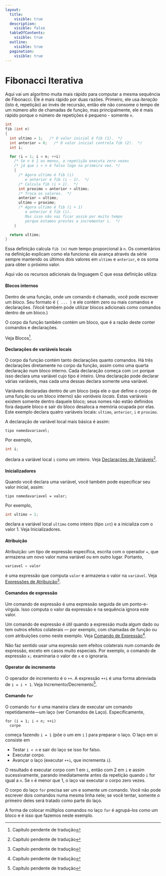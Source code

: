 ```yaml
---
layout:
  title:
    visible: true
  description:
    visible: false
  tableOfContents:
    visible: true
  outline:
    visible: true
  pagination:
    visible: true
---
```


# Fibonacci Iterativa

Aqui vai um algoritmo muita mais rápido para computar a mesma sequência de Fibonacci. Ele é mais rápido por duas razões. Primeiro, ele usa _iteração_ (isto é, repetição) ao invés de recursão, então ele não consome o tempo de um número alto de chamadas de função, mas principalmente, ele é mais rápido porque o número de repetições é pequeno - somente `n`.

```c
int
fib (int n)
{
  int ultimo = 1;   /* O valor inicial é fib (1).  */
  int anterior = 0;   /* O valor inicial controla fib (2).  */
  int i;

  for (i = 1; i < n; ++i)
    /* Se n é 1 ou menos, a repetição executa zero vezes
    /* já que i < n é falso logo na primeira vez. */
    {
      /* Agora ultimo é fib (i)
         e anterior é fib (i - 1).  */
      /* Calcula fib (i + 1).  */
      int proximo = anterior + ultimo;
      /* Troca os valores.  */
      anterior = ultimo;
      ultimo = proximo;
      /* Agora ultimo é fib (i + 1)
         e anterior é fib (i).
         Mas isso não vai ficar assim por muito tempo
         porque estamos prestes a incrementar i.  */
    }

  return ultimo;
}
```

Essa definição calcula `fib (n)` num tempo proporcional à `n`. Os comentários na definição explicam  como ela funciona: ela avança através da série sempre mantendo os últimos dois valores em `ultimo` e `anterior`, e os soma para obter o próximo valor.

Aqui vão os recursos adicionais da linguagem C que essa definição utiliza:

#### **Blocos internos**

Dentro de uma função, onde um comando é chamado, você pode escrever um _bloco_. Seu formato é `{ ... }` e ele contém zero ou mais comandos e declarações. (Você também pode utilizar blocos adicionais como comandos dentro de um bloco.)

O corpo da função também contém um bloco, que é a razão deste conter comandos e declarações.

Veja Blocos[^1].

#### **Declarações de variáveis locais**

O corpo da função contém tanto declarações quanto comandos. Há três declarações diretamente no corpo da função, assim como uma quarta declaração num bloco interno. Cada declaração começa com `int` porque isso declara uma variável cujo tipo é inteiro. Uma declaração pode declarar várias variáveis, mas cada uma dessas declara somente uma variável.

Variáveis declaradas dentro de um bloco (seja ele o que define o corpo de uma função ou um bloco interno) são _variáveis locais_. Estas variáveis existem somente dentro daquele bloco; seus nomes não estão definidos fora daquele bloco e sair do bloco desaloca a memória ocupada por elas. Este exemplo declara quatro variáveis locais: `ultimo`, `anterior`, `i` e `proximo`.  &#x20;

A declaração de variável local mais básica é assim:

```
tipo nomedavariavel;
```

Por exemplo,

```c
int i;
```

declara a variável local `i` como um inteiro. Veja [Declarações de Variáveis](#user-content-fn-2)[^2].

#### **Inicializadores**

Quando você declara uma variável, você também pode especificar seu valor inicial, assim:

```
tipo nomedavariavel = valor;
```

Por exemplo,

```c
int ultimo = 1;
```

declara a variável local `ultimo` como inteiro (tipo `int`) e a inicializa com o valor 1. Veja Inicializadores.

#### **Atribuição**

Atribuição: um tipo de expressão específica, escrita com o operador `=`, que armazena um novo valor numa variável ou em outro lugar. Portanto,

```c
variavel = valor
```

é uma expressão que computa `valor` e armazena o valor na `variável`. Veja [Expressões de Atribuição](#user-content-fn-3)[^3].

#### **Comandos de expressão**

Um comando de expressão é uma expressão seguida de um ponto-e-vírgula. Isso computa o valor da expressão e na sequência ignora este valor.

Um comando de expressão é útil quando a expressão muda algum dado ou tem outros efeitos colaterais — por exemplo, com chamadas de função ou com atribuições como neste exemplo. Veja [Comando de Expressão](#user-content-fn-4)[^4].

Não faz sentido usar uma expresão sem efeitos colaterais num comando de expressão, exceto em casos muito especiais. Por exemplo, o comando de expressão `x;` examinaria o valor de `x` e o ignoraria.

#### **Operator de incremento**

O operador de incremento é o `++`. A expressão `++i` é uma forma abreviada de `i = i + 1`. Veja Incremento/Decremento[^5].

#### Comando `for`

O comando `for` é uma maneira clara de executar um comando repetidamente—um laço (ver Comandos de Laço). Especificamente,

```
for (i = 1; i < n; ++i)
  corpo
```

começa fazendo `i = 1` (põe o um em `i` ) para preparar o laço. O laço em si consiste em

* Testar `i < n` e sair do laço se isso for falso.
* Executar corpo.
* Avançar o laço (executar `++i`, que incrementa `i`).

O resultado é executar corpo com 1 em `i`, então com 2 em `i` e assim sucessivamente, parando imediatamente antes da repetição quando `i` for igual a `n`. Se `n` é menor que 1, o laço vai executar o corpo zero vezes.

O corpo do laço `for` precisa ser um e somente um comando. Você não pode escrever dois comandos numa mesma linha nele; se você tentar, somente o primeiro deles será tratado como parte do laço.

A forma de colocar múltiplos comandos no laço `for` é agrupá-los como um bloco e é isso que fazemos neste exemplo.

[^1]: Capítulo pendente de tradução

[^2]: Capítulo pendente de tradução

[^3]: Capítulo pendente de tradução

[^4]: Capítulo pendente de tradução

[^5]: Capítulo pendente de tradução
